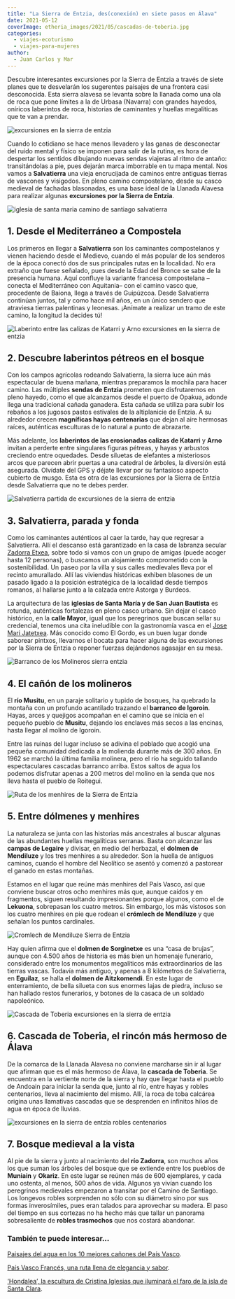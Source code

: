 ```yaml
---
title: "La Sierra de Entzia, des(conexión) en siete pasos en Álava"
date: 2021-05-12
coverImage: etheria_images/2021/05/cascadas-de-toberia.jpg
categories: 
  - viajes-ecoturismo
  - viajes-para-mujeres
author: 
  - Juan Carlos y Mar
---
```


Descubre interesantes excursiones por la Sierra de Entzia a través de siete planes que te desvelarán los sugerentes paisajes de una frontera casi desconocida. Esta sierra alavesa se levanta sobre la llanada como una ola de roca que pone límites a la de Urbasa (Navarra) con grandes hayedos, oníricos laberintos de roca, historias de caminantes y huellas megalíticas que te van a prendar.

![excursiones en la sierra de entzia](etheria_images/2021/05/caminos-sierra-entzia.jpg "Misterioso paisaje de la Sierra de Entzia.")

Cuando lo cotidiano se hace menos llevadero y las ganas de desconectar del ruido mental 
y físico se imponen para salir de la rutina, es hora de despertar los sentidos dibujando 
nuevas sendas viajeras al ritmo de antaño: transitándolas a pie, pues dejarán marca 
imborrable en tu mapa mental. Nos vamos a **Salvatierra** una vieja encrucijada de 
caminos entre antiguas tierras de vascones y visigodos. En pleno camino compostelano, 
desde su casco medieval de fachadas blasonadas, es una base ideal de la Llanada Alavesa 
para realizar algunas **excursiones por la Sierra de Entzia**. 

![iglesia de santa maria camino de santiago salvatierra](etheria_images/2021/05/iglesia-santa-maria-camino-santiago-683x1024.jpg "La iglesia de Santa María, en Salvatierra, en pleno Camino de Santiago.")

## 1\. Desde el Mediterráneo a Compostela

Los primeros en llegar a **Salvatierra** son los caminantes compostelanos y vienen 
haciendo desde el Medievo, cuando el más popular de los senderos de la época conectó dos 
de sus principales rutas en la localidad. No era extraño que fuese señalado, pues desde 
la Edad del Bronce se sabe de la presencia humana. Aquí confluye la variante francesa 
compostelana –conecta el Mediterráneo con Aquitania– con el camino vasco que, procedente 
de Baiona, llega a través de Guipúzcoa. Desde Salvatierra continúan juntos, tal y como 
hace mil años, en un único sendero que atraviesa tierras palentinas y leonesas. ¡Anímate 
a realizar un tramo de este camino, la longitud la decides tú! 

![Laberinto entre las calizas de Katarri y Arno excursiones en la sierra de entzia](etheria_images/2021/05/laberinto-calizas-Katarri-Arno-683x1024.jpg "Laberinto entre las calizas de Katarri y Arno, en la sierra de Entzia.")

## 2\. Descubre laberintos pétreos en el bosque

Con los campos agrícolas rodeando Salvatierra, la sierra luce aún más espectacular de 
buena mañana, mientras preparamos la mochila para hacer camino. Las múltiples **sendas 
de Entzia** prometen que disfrutaremos en pleno hayedo, como el que alcanzamos desde el 
puerto de Opakua, adonde llega una tradicional cañada ganadera. Esta cañada se utiliza 
para subir los rebaños a los jugosos pastos estivales de la altiplanicie de Entzia. A su 
alrededor crecen **magníficas hayas centenarias** que dejan al aire hermosas raíces, 
auténticas esculturas de lo natural a punto de abrazarte. 

Más adelante, los **laberintos de las erosionadas calizas de Katarri** y **Arno** 
invitan a perderte entre singulares figuras pétreas, y hayas y arbustos creciendo entre 
oquedades. Desde siluetas de elefantes a misteriosos arcos que parecen abrir puertas a 
una catedral de árboles, la diversión está asegurada. Olvídate del GPS y déjate llevar 
por su fantasioso aspecto cubierto de musgo. Esta es otra de las excursiones por la 
Sierra de Entzia desde Salvatierra que no te debes perder. 

![Salvatierra partida de excursiones de la sierra de entzia](etheria_images/2021/05/salvatierra-alava-683x1024.jpg "Colorida imagen de Salvatierra.")

## 3\. Salvatierra, parada y fonda

Como los caminantes auténticos al caer la tarde, hay que regresar a Salvatierra. Allí el 
descanso está garantizado en la casa de labranza secular [Zadorra 
Etxea](http://www.zadorraetxea.com/es/zadorra-etxea/), sobre todo si vamos con un grupo 
de amigas (puede acoger hasta 12 personas), o buscamos un alojamiento comprometido con 
la sostenibilidad. Un paseo por la villa y sus calles medievales lleva por el recinto 
amurallado. Allí las viviendas históricas exhiben blasones de un pasado ligado a la 
posición estratégica de la localidad desde tiempos romanos, al hallarse junto a la 
calzada entre Astorga y Burdeos. 

La arquitectura de las **iglesias de Santa María y de San Juan Bautista** es rotunda, 
auténticas fortalezas en pleno casco urbano. Sin dejar el casco histórico, en la **calle 
Mayor**, igual que los peregrinos que buscan sellar su credencial, tenemos una cita 
ineludible con la gastronomía vasca en el [Jose Mari 
Jatetxea](http://www.restauranteelgordo.com/). Más conocido como El Gordo, es un buen 
lugar donde saborear pintxos, llevarnos el bocata para hacer alguna de las excursiones 
por la Sierra de Entzia o reponer fuerzas dejándonos agasajar en su mesa. 

![Barranco de los Molineros sierra entzia](etheria_images/2021/05/barranco-molineros-sierra-entzia.jpg "Barranco de los Molineros en la sierra de Entzia (Álava).")

## 4\. El cañón de los molineros

El **río Musitu**, en un paraje solitario y tupido de bosques, ha quebrado la montaña 
con un profundo acantilado trazando el **barranco de Igoroin**. Hayas, arces y quejigos 
acompañan en el camino que se inicia en el pequeño pueblo de **Musitu**, dejando los 
enclaves más secos a las encinas, hasta llegar al molino de Igoroin. 

Entre las ruinas del lugar incluso se adivina el poblado que acogió una pequeña 
comunidad dedicada a la molienda durante más de 300 años. En 1962 se marchó la última 
familia molinera, pero el río ha seguido tallando espectaculares cascadas barranco 
arriba. Estos saltos de agua los podemos disfrutar apenas a 200 metros del molino en la 
senda que nos lleva hasta el pueblo de Roitegui. 

![Ruta de los menhires de la Sierra de Entzia](etheria_images/2021/05/menhires-sierra-entzia.jpg "Ruta de los menhires y dólmenes de la Sierra de Entzia.")

## 5\. Entre dólmenes y menhires

La naturaleza se junta con las historias más ancestrales al buscar algunas de las 
abundantes huellas megalíticas serranas. Basta con alcanzar las **campas de Legaire** y 
divisar, en medio del herbazal, el **dolmen de Mendiluze** y los tres menhires a su 
alrededor. Son la huella de antiguos caminos, cuando el hombre del Neolítico se asentó y 
comenzó a pastorear el ganado en estas montañas. 

Estamos en el lugar que reúne más menhires del País Vasco, así que conviene buscar otros 
ocho menhires más que, aunque caídos y en fragmentos, siguen resultando impresionantes 
porque algunos, como el de **Lekuona**, sobrepasan los cuatro metros. Sin embargo, los 
más vistosos son los cuatro menhires en pie que rodean el **crómlech de Mendiluze** y 
que señalan los puntos cardinales. 

![Cromlech de Mendiluze Sierra de Entzia](etheria_images/2021/05/excursion-dolmenes-sierra-etnzia.jpg "Crómlech de Mendiluze, en la Sierra de Entzia.")

Hay quien afirma que el **dolmen de Sorginetxe** es una “casa de brujas”, aunque con 
4.500 años de historia es más bien un homenaje funerario, considerado entre los 
monumentos megalíticos más extraordinarios de las tierras vascas. Todavía más antiguo, y 
apenas a 8 kilómetros de Salvatierra, en **Eguilaz**, se halla el **dolmen de 
Aitzkomendi**. En este lugar de enterramiento, de bella silueta con sus enormes lajas de 
piedra, incluso se han hallado restos funerarios, y botones de la casaca de un soldado 
napoleónico. 

![Cascada de Toberia excursiones en la sierra de entzia](etheria_images/2021/05/cascada-toberia-mas-bonita-alava-683x1024.jpg "Cascada de Toberia, en un impactante entorno natural.")

## 6\. Cascada de Toberia, el rincón más hermoso de Álava

De la comarca de la Llanada Alavesa no conviene marcharse sin ir al lugar que afirman 
que es el más hermoso de Álava, la **cascada de Toberia**. Se encuentra en la vertiente 
norte de la sierra y hay que llegar hasta el pueblo de Andoain para iniciar la senda 
que, junto al río, entre hayas y robles centenarios, lleva al nacimiento del mismo. 
Allí, la roca de toba calcárea origina unas llamativas cascadas que se desprenden en 
infinitos hilos de agua en época de lluvias. 

![excursiones en la sierra de entzia robles centenarios](etheria_images/2021/05/robles-sierra-entzia-708x1024.jpg "Robledal centenario entre los pueblos de Muniain y Okariz.")

## 7\. Bosque medieval a la vista

Al pie de la sierra y junto al nacimiento del **río Zadorra**, son muchos años los que 
suman los árboles del bosque que se extiende entre los pueblos de **Muniain** y 
**Okariz**. En este lugar se reúnen más de 600 ejemplares, y cada uno ostenta, al menos, 
500 años de vida. Algunos ya vivían cuando los peregrinos medievales empezaron a 
transitar por el Camino de Santiago. Los longevos robles sorprenden no sólo con su 
diámetro sino por sus formas inverosímiles, pues eran talados para aprovechar su madera. 
El paso del tiempo en sus cortezas no ha hecho más que tallar un panorama sobresaliente 
de **robles trasmochos** que nos costará abandonar. 

### También te puede interesar...

[Paisajes del agua en los 10 mejores cañones del País 
Vasco](https://etheriamagazine.com/2019/04/09/viajes-naturaleza-mejores-canones-pais-vasco/). 

[País Vasco Francés, una ruta llena de elegancia y 
sabor](https://etheriamagazine.com/2020/08/24/que-ver-pais-vasco-frances-san-juan-luz-biarritz-san-juan-pie-puerto-sare/). 

[‘Hondalea’, la escultura de Cristina Iglesias que iluminará el faro de la isla de Santa 
Clara](https://etheriamagazine.com/2021/05/04/hondalea-escultura-de-cristina-iglesias-en-faro-de-la-isla-de-santa-clara/).
